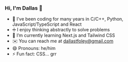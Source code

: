 ### Hi, I'm Dallas 👋


- 🔭 I’ve been coding for many years in C/C++, Python, JavaScript/TypeScript and React
- ➗ I enjoy thinking abstractly to solve problems
- 🌱 I’m currently learning Next.js and Tailwind CSS
- ✉️ You can reach me at dallastfoley@gmail.com
- 😄 Pronouns: he/him
- ⚡ Fun fact: CSS... grr


